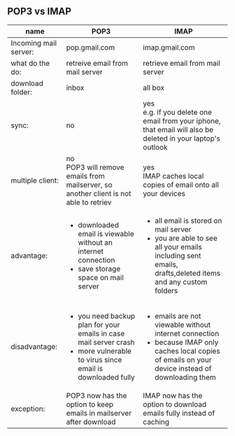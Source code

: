 ## POP3 vs IMAP

|name|POP3|IMAP|
|---|---|---|
|Incoming mail server:|pop.gmail.com|imap.gmail.com|
|what do the do:| retreive email from mail server|retrieve email from mail server|
|download folder:|inbox|all box|
|sync:|no|yes <br /> e.g. if you delete one email from your iphone, that email will also be deleted in your laptop's outlook|
|multiple client:|no <br /> POP3 will remove emails from mailserver, so another client is not able to retriev|yes <br /> IMAP caches local copies of email onto all your devices|
|advantage:|<ul><li>downloaded email is viewable without an internet connection</li><li>save storage space on mail server</li></ul>|<ul><li>all email is stored on mail server</li><li>you are able to see all your emails including sent emails, drafts,deleted items and any custom folders</li></il>|
|disadvantage:|<ul><li>you need backup plan for your emails in case mail server crash</li><li>more vulnerable to virus since email is downloaded fully</ul>|<ul><li>emails are not viewable without internet connection</li><li>because IMAP only caches local copies of emails on your device instead of downloading them</li></ul>|
|exception:|POP3 now has the option to keep emails in mailserver after download|IMAP now has the option to download emails fully instead of caching|
